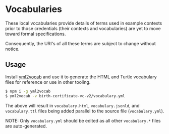 # Vocabularies

These local vocabularies provide details of terms used in example contexts prior
to those credentials (their contexts and vocabularies) are yet to move toward
formal specifications.

Consequently, the URI's of all these terms are subject to change without notice.

## Usage

Install [yml2vocab](https://github/w3c/yml2vocab) and use it to generate the
HTML and Turtle vocabulary files for reference or use in other tooling.

```sh
$ npm i -g yml2vocab
$ yml2vocab -v birth-certificate-vc-v2/vocabulary.yml
```

The above will result in `vocabulary.html`, `vocabulary.jsonld`, and
`vocabulary.ttl` files being added parallel to the source file
(`vocabulary.yml`).

NOTE: Only `vocabulary.yml` should be edited as all other `vocabulary.*` files
are auto-generated.
